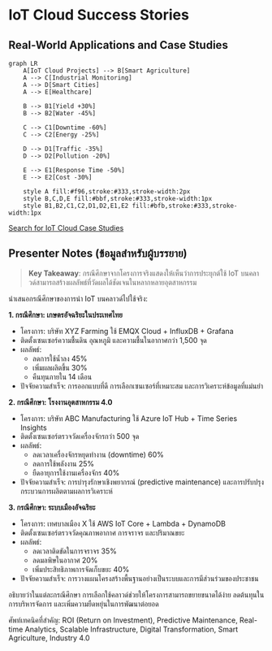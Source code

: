 # IoT Cloud Success Stories

## Real-World Applications and Case Studies

```mermaid
graph LR
    A[IoT Cloud Projects] --> B[Smart Agriculture]
    A --> C[Industrial Monitoring]
    A --> D[Smart Cities]
    A --> E[Healthcare]
    
    B --> B1[Yield +30%]
    B --> B2[Water -45%]
    
    C --> C1[Downtime -60%]
    C --> C2[Energy -25%]
    
    D --> D1[Traffic -35%]
    D --> D2[Pollution -20%]
    
    E --> E1[Response Time -50%]
    E --> E2[Cost -30%]
    
    style A fill:#f96,stroke:#333,stroke-width:2px
    style B,C,D,E fill:#bbf,stroke:#333,stroke-width:1px
    style B1,B2,C1,C2,D1,D2,E1,E2 fill:#bfb,stroke:#333,stroke-width:1px
```

[Search for IoT Cloud Case Studies](https://www.google.com/search?q=successful+iot+cloud+implementation+case+studies&tbm=isch)

## Presenter Notes (ข้อมูลสำหรับผู้บรรยาย)

> **Key Takeaway**: กรณีศึกษาจากโครงการจริงแสดงให้เห็นว่าการประยุกต์ใช้ IoT บนคลาวด์สามารถสร้างผลลัพธ์ที่วัดผลได้ชัดเจนในหลากหลายอุตสาหกรรม

นำเสนอกรณีศึกษาของการนำ IoT บนคลาวด์ไปใช้จริง:

**1. กรณีศึกษา: เกษตรอัจฉริยะในประเทศไทย**
- โครงการ: บริษัท XYZ Farming ใช้ EMQX Cloud + InfluxDB + Grafana
- ติดตั้งเซนเซอร์ความชื้นดิน อุณหภูมิ และความชื้นในอากาศกว่า 1,500 จุด
- ผลลัพธ์:
  - ลดการใช้น้ำลง 45%
  - เพิ่มผลผลิตขึ้น 30%
  - คืนทุนภายใน 14 เดือน
- ปัจจัยความสำเร็จ: การออกแบบที่ดี การเลือกเซนเซอร์ที่เหมาะสม และการวิเคราะห์ข้อมูลที่แม่นยำ

**2. กรณีศึกษา: โรงงานอุตสาหกรรม 4.0**
- โครงการ: บริษัท ABC Manufacturing ใช้ Azure IoT Hub + Time Series Insights
- ติดตั้งเซนเซอร์ตรวจวัดเครื่องจักรกว่า 500 จุด
- ผลลัพธ์:
  - ลดเวลาเครื่องจักรหยุดทำงาน (downtime) 60%
  - ลดการใช้พลังงาน 25%
  - ยืดอายุการใช้งานเครื่องจักร 40%
- ปัจจัยความสำเร็จ: การบำรุงรักษาเชิงพยากรณ์ (predictive maintenance) และการปรับปรุงกระบวนการผลิตตามผลการวิเคราะห์

**3. กรณีศึกษา: ระบบเมืองอัจฉริยะ**
- โครงการ: เทศบาลเมือง X ใช้ AWS IoT Core + Lambda + DynamoDB
- ติดตั้งเซนเซอร์ตรวจวัดคุณภาพอากาศ การจราจร และปริมาณขยะ
- ผลลัพธ์:
  - ลดเวลาติดขัดในการจราจร 35%
  - ลดมลพิษในอากาศ 20%
  - เพิ่มประสิทธิภาพการจัดเก็บขยะ 40%
- ปัจจัยความสำเร็จ: การวางแผนโครงสร้างพื้นฐานอย่างเป็นระบบและการมีส่วนร่วมของประชาชน

อธิบายว่าในแต่ละกรณีศึกษา การเลือกใช้คลาวด์ช่วยให้โครงการสามารถขยายขนาดได้ง่าย ลดต้นทุนในการบริหารจัดการ และเพิ่มความยืดหยุ่นในการพัฒนาต่อยอด

ศัพท์เทคนิคที่สำคัญ: ROI (Return on Investment), Predictive Maintenance, Real-time Analytics, Scalable Infrastructure, Digital Transformation, Smart Agriculture, Industry 4.0

